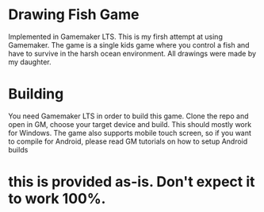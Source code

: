 # Drawing Fish Game

Implemented in Gamemaker LTS. This is my firsh attempt at using Gamemaker. The game is a single kids game where you control a fish and have to survive in the harsh ocean environment. All drawings were made by my daughter.

# Building
You need Gamemaker LTS in order to build this game. Clone the repo and open in GM, choose your target device and build. This should mostly work for Windows. The game also supports mobile touch screen, so if you want to compile for Android, please read GM tutorials on how to setup Android builds

# this is provided as-is. Don't expect it to work 100%.
